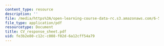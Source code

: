```yaml
---
content_type: resource
description: ''
file: /media/https%3A/open-learning-course-data-rc.s3.amazonaws.com/6-542j-laboratory-on-the-physiology-acoustics-and-perception-of-speech-fall-2005/fe3b2e80c12cc008f02d6a12cff54a79_CV_response_sheet.pdf
file_type: application/pdf
resourcetype: Document
title: CV_response_sheet.pdf
uid: fe3b2e80-c12c-c008-f02d-6a12cff54a79
---
```

